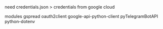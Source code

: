need credentials.json > credentials from google cloud

modules
gspread oauth2client google-api-python-client pyTelegramBotAPI python-dotenv